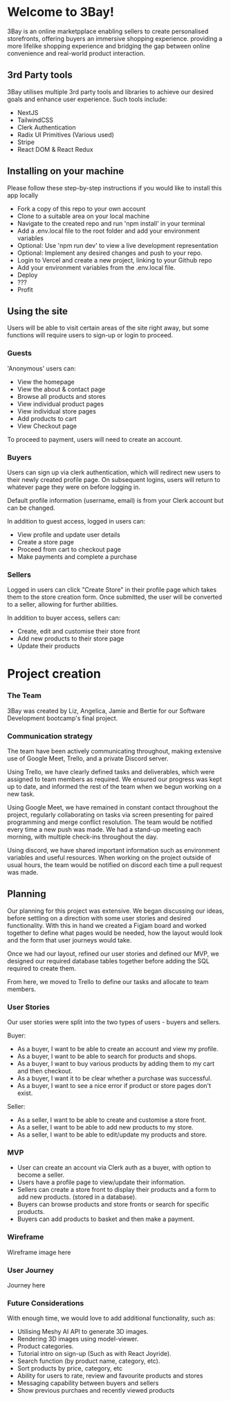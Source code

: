 # Welcome to 3Bay!

3Bay is an online marketpplace enabling sellers to create personalised storefronts, offering buyers an immersive shopping experience. providing a more lifelike shopping experience and bridging the gap between online convenience and real-world product interaction.

## 3rd Party tools

3Bay utilises multiple 3rd party tools and libraries to achieve our desired goals and enhance user experience. Such tools include:

- NextJS
- TailwindCSS
- Clerk Authentication
- Radix UI Primitives (Various used)
- Stripe
- React DOM & React Redux

## Installing on your machine

Please follow these step-by-step instructions if you would like to install this app locally

- Fork a copy of this repo to your own account
- Clone to a suitable area on your local machine
- Navigate to the created repo and run 'npm install' in your terminal
- Add a .env.local file to the root folder and add your environment variables
- Optional: Use 'npm run dev' to view a live development representation
- Optional: Implement any desired changes and push to your repo.
- Login to Vercel and create a new project, linking to your Github repo
- Add your environment variables from the .env.local file.
- Deploy
- ???
- Profit

## Using the site

Users will be able to visit certain areas of the site right away, but some functions will require users to sign-up or login to proceed.

### Guests

'Anonymous' users can:

- View the homepage
- View the about & contact page
- Browse all products and stores
- View individual product pages
- View individual store pages
- Add products to cart
- View Checkout page

To proceed to payment, users will need to create an account.

### Buyers

Users can sign up via clerk authentication, which will redirect new users to their newly created profile page. On subsequent logins, users will return to whatever page they were on before logging in.

Default profile information (username, email) is from your Clerk account but can be changed.

In addition to guest access, logged in users can:

- View profile and update user details
- Create a store page
- Proceed from cart to checkout page
- Make payments and complete a purchase

### Sellers

Logged in users can click "Create Store" in their profile page which takes them to the store creation form. Once submitted, the user will be converted to a seller, allowing for further abilities.

In addition to buyer access, sellers can:

- Create, edit and customise their store front
- Add new products to their store page
- Update their products

# Project creation

### The Team

3Bay was created by Liz, Angelica, Jamie and Bertie for our Software Development bootcamp's final project.

### Communication strategy

The team have been actively communicating throughout, making extensive use of Google Meet, Trello, and a private Discord server.

Using Trello, we have clearly defined tasks and deliverables, which were assigned to team members as required. We ensured our progress was kept up to date, and informed the rest of the team when we begun working on a new task.

Using Google Meet, we have remained in constant contact throughout the project, regularly collaborating on tasks via screen presenting for paired programming and merge conflict resolution. The team would be notified every time a new push was made. We had a stand-up meeting each morning, with multiple check-ins throughout the day.

Using discord, we have shared important information such as environment variables and useful resources. When working on the project outside of usual hours, the team would be notified on discord each time a pull request was made.

## Planning

Our planning for this project was extensive. We began discussing our ideas, before settling on a direction with some user stories and desired functionality. With this in hand we created a Figjam board and worked together to define what pages would be needed, how the layout would look and the form that user journeys would take.

Once we had our layout, refined our user stories and defined our MVP, we designed our required database tables together before adding the SQL required to create them.

From here, we moved to Trello to define our tasks and allocate to team members.

### User Stories

Our user stories were split into the two types of users - buyers and sellers.

Buyer:

- As a buyer, I want to be able to create an account and view my profile.
- As a buyer, I want to be able to search for products and shops.
- As a buyer, I want to buy various products by adding them to my cart and then checkout.
- As a buyer, I want it to be clear whether a purchase was successful.
- As a buyer, I want to see a nice error if product or store pages don't exist.

Seller:

- As a seller, I want to be able to create and customise a store front.
- As a seller, I want to be able to add new products to my store.
- As a seller, I want to be able to edit/update my products and store.

### MVP

- User can create an account via Clerk auth as a buyer, with option to become a seller.
- Users have a profile page to view/update their information.
- Sellers can create a store front to display their products and a form to add new products. (stored in a database).
- Buyers can browse products and store fronts or search for specific products.
- Buyers can add products to basket and then make a payment.

### Wireframe

Wireframe image here

### User Journey

Journey here

### Future Considerations

With enough time, we would love to add additional functionality, such as:

- Utilising Meshy AI API to generate 3D images.
- Rendering 3D images using model-viewer.
- Product categories.
- Tutorial intro on sign-up (Such as with React Joyride).
- Search function (by product name, category, etc).
- Sort products by price, category, etc
- Ability for users to rate, review and favourite products and stores
- Messaging capability between buyers and sellers
- Show previous purchaes and recently viewed products
